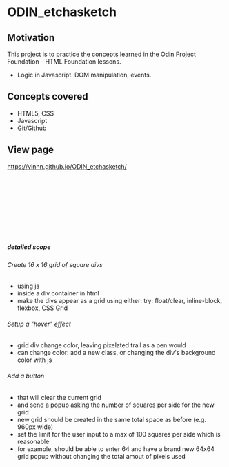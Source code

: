 # ODIN_etchasketch

## Motivation
This project is to practice the concepts learned in the Odin Project Foundation - HTML Foundation lessons.
- Logic in Javascript. DOM manipulation, events. 

## Concepts covered
- HTML5, CSS
- Javascript
- Git/Github

## View page
https://vinnn.github.io/ODIN_etchasketch/

<br />
<br />
<br />
<br />
<br />
<br />
<br />
<br />

##### detailed scope

###### Create 16 x 16 grid of square divs
- using js
- inside a div container in html
- make the divs appear as a grid using either:
try: float/clear,  inline-block,  flexbox,  CSS Grid

###### Setup a "hover" effect
- grid div change color, leaving pixelated trail as a pen would
- can change color: add a new class, or changing the div's background color with js

###### Add a button
- that will clear the current grid
- and send a popup asking the number of squares per side for the new grid
- new grid should be created in the same total space as before (e.g. 960px wide)
- set the limit for the user input to a max of 100 squares per side which is reasonable
- for example, should be able to enter 64 and have a brand new 64x64 grid popup without changing the total amout of pixels used

